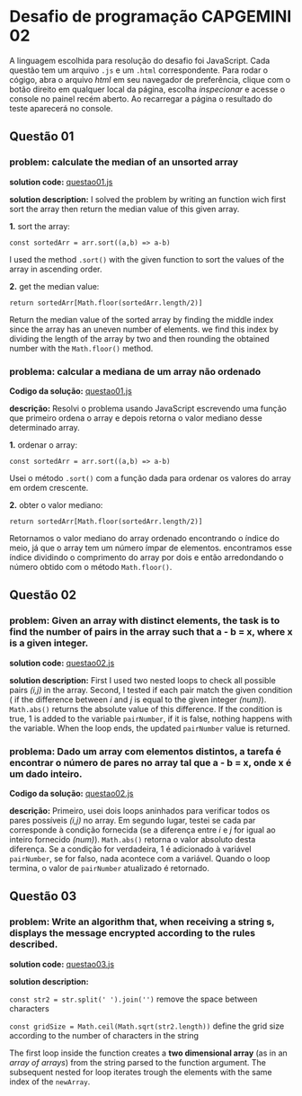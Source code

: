 # Desafio de programação CAPGEMINI 02

A linguagem escolhida para resolução do desafio foi JavaScript. Cada questão tem um arquivo `.js` e um `.html` correspondente. Para rodar o cógigo, abra o arquivo *html*  em seu navegador de preferência, clique com o botão direito em qualquer local da página, escolha *inspecionar* e acesse o console no painel recém aberto. Ao recarregar a página o resultado do teste aparecerá no console.

## Questão 01

### problem: calculate the median of an unsorted array
**solution code:** [questao01.js](https://github.com/ludeoliveira/desafioCapgemini02/blob/main/questao01.js)

**solution description:** I solved the problem by writing an function wich first sort the array then return the median value of this given array.

**1.** sort the array: 

`const sortedArr = arr.sort((a,b) => a-b)`

I used the method `.sort()` with the given function to sort the values of the array in ascending order.

**2.** get the median value:

`return sortedArr[Math.floor(sortedArr.length/2)]`

Return the median value of the sorted array by finding the middle index since the array has an uneven number of elements. we find this index by dividing the length of the array by two and then rounding the obtained number with the `Math.floor()` method.

### problema: calcular a mediana de um array não ordenado

**Codigo da solução:** [questao01.js](https://github.com/ludeoliveira/desafioCapgemini02/blob/main/questao01.js)

**descrição:** Resolvi o problema usando JavaScript escrevendo uma função que primeiro ordena o array e depois retorna o valor mediano desse determinado array.

**1.** ordenar o array: 

`const sortedArr = arr.sort((a,b) => a-b)`

Usei o método `.sort()` com a função dada para ordenar os valores do array em ordem crescente.

**2.** obter o valor mediano: 

`return sortedArr[Math.floor(sortedArr.length/2)]`

Retornamos o valor mediano do array ordenado encontrando o índice do meio, já que o array tem um número ímpar de elementos. encontramos esse índice dividindo o comprimento do array por dois e então arredondando o número obtido com o método `Math.floor()`.

## Questão 02 

### problem: Given an array with distinct elements, the task is to find the number of pairs in the array such that a - b = x, where x is a given integer.

**solution code:** [questao02.js](https://github.com/ludeoliveira/desafioCapgemini02/blob/main/questao02.js)

**solution description:** First I used two nested loops to check all possible pairs *(i,j)* in the array. Second, I tested if each pair match the given condition ( if the difference between *i* and *j* is equal to the given integer *(num)*). `Math.abs()` returns the absolute value of this difference. If the condition is true, 1 is added to the variable `pairNumber`, if it is false, nothing happens with the variable. When the loop ends, the updated `pairNumber` value is returned.

### problema: Dado um array com elementos distintos, a tarefa é encontrar o número de pares no array tal que a - b = x, onde x é um dado inteiro.

**Codigo da solução:** [questao02.js](https://github.com/ludeoliveira/desafioCapgemini02/blob/main/questao02.js)

**descrição:** Primeiro, usei dois loops aninhados para verificar todos os pares possíveis *(i,j)* no array. Em segundo lugar, testei se cada par corresponde à condição fornecida (se a diferença entre *i* e *j* for igual ao inteiro fornecido *(num)*). `Math.abs()` retorna o valor absoluto desta diferença. Se a condição for verdadeira, 1 é adicionado à variável `pairNumber`, se for falso, nada acontece com a variável. Quando o loop termina, o valor de `pairNumber` atualizado é retornado.

## Questão 03 

### problem: Write an algorithm that, when receiving a string s, displays the message encrypted according to the rules described.

**solution code:** [questao03.js](https://github.com/ludeoliveira/desafioCapgemini02/blob/main/questao03.js)

**solution description:**

`const str2 = str.split(' ').join('')` remove the space between characters

`const gridSize = Math.ceil(Math.sqrt(str2.length))` define the grid size according to the number of characters in the string

 The first loop inside the function creates a **two dimensional array** (as in an *array of arrays*) from the string parsed to the function argument. The subsequent nested for loop iterates trough the elements with the same index of the `newArray`.
